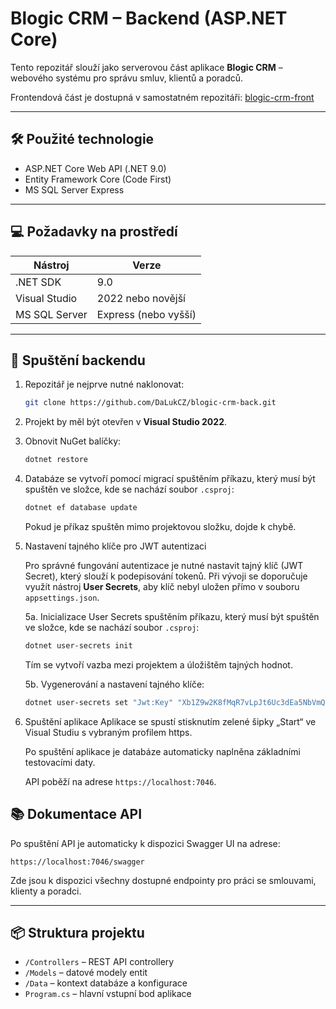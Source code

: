 # Blogic CRM – Backend (ASP.NET Core)

Tento repozitář slouží jako serverovou část aplikace **Blogic CRM** – webového systému pro správu smluv, klientů a poradců.

Frontendová část je dostupná v samostatném repozitáři: [blogic-crm-front](https://github.com/DaLukCZ/blogic-crm-front)

---

## 🛠️ Použité technologie

- ASP.NET Core Web API (.NET 9.0)
- Entity Framework Core (Code First)
- MS SQL Server Express

---

## 💻 Požadavky na prostředí

| Nástroj             | Verze               |
|---------------------|---------------------|
| .NET SDK            | 9.0                 |
| Visual Studio       | 2022 nebo novější   |
| MS SQL Server       | Express (nebo vyšší)|

---

## 🚀 Spuštění backendu

1. Repozitář je nejprve nutné naklonovat:

   ```bash
   git clone https://github.com/DaLukCZ/blogic-crm-back.git
   ```

2. Projekt by měl být otevřen v **Visual Studio 2022**.

3. Obnovit NuGet balíčky:

   ```bash
   dotnet restore
   ```

4. Databáze se vytvoří pomocí migrací spuštěním příkazu, který musí být spuštěn ve složce, kde se nachází soubor `.csproj`:

   ```bash
   dotnet ef database update
   ```

   Pokud je příkaz spuštěn mimo projektovou složku, dojde k chybě.

5. Nastavení tajného klíče pro JWT autentizaci

   Pro správné fungování autentizace je nutné nastavit tajný klíč (JWT Secret), který slouží k podepisování tokenů.
   Při vývoji se doporučuje využít nástroj **User Secrets**, aby klíč nebyl uložen přímo v souboru `appsettings.json`.

   5a. Inicializace User Secrets spuštěním příkazu, který musí být spuštěn ve složce, kde se nachází soubor `.csproj`:

      ```bash
      dotnet user-secrets init
      ```

      Tím se vytvoří vazba mezi projektem a úložištěm tajných hodnot.

   5b. Vygenerování a nastavení tajného klíče:
   
      ```bash
      dotnet user-secrets set "Jwt:Key" "Xb1Z9w2K8fMqR7vLpJt6Uc3dEa5NbVmQ"
      ```
7. Spuštění aplikace
   Aplikace se spustí stisknutím zelené šipky „Start“ ve Visual Studiu s vybraným profilem https.
   
   Po spuštění aplikace je databáze automaticky naplněna základními testovacími daty.
   
   API poběží na adrese `https://localhost:7046`.
## 📚 Dokumentace API

Po spuštění API je automaticky k dispozici Swagger UI na adrese:

```
https://localhost:7046/swagger
```

Zde jsou k dispozici všechny dostupné endpointy pro práci se smlouvami, klienty a poradci.

---

## 📦 Struktura projektu

- `/Controllers` – REST API controllery
- `/Models` – datové modely entit
- `/Data` – kontext databáze a konfigurace
- `Program.cs` – hlavní vstupní bod aplikace

